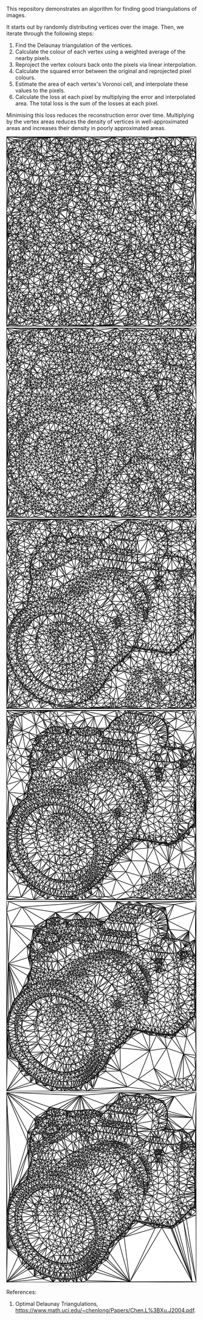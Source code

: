 This repository demonstrates an algorithm for finding good triangulations of images.



It starts out by randomly distributing vertices over the image. Then, we iterate through the following steps:
1. Find the Delaunay triangulation of the vertices.
2. Calculate the colour of each vertex using a weighted average of the nearby pixels.
3. Reproject the vertex colours back onto the pixels via linear interpolation.
4. Calculate the squared error between the original and reprojected pixel colours.
5. Estimate the area of each vertex's Voronoi cell, and interpolate these values to the pixels.
6. Calculate the loss at each pixel by multiplying the error and interpolated area. The total loss is the sum of the losses at each pixel.

Minimising this loss reduces the reconstruction error over time. Multiplying by the vertex areas reduces the density of vertices in well-approximated areas and increases their density in poorly approximated areas.

![](images/Mesh_0.png?raw=true)
![](images/Mesh_16.png?raw=true)
![](images/Mesh_80.png?raw=true)
![](images/Mesh_400.png?raw=true)
![](images/Mesh_1200.png?raw=true)
![](images/Mesh_2000.png?raw=true)

References:
1. Optimal Delaunay Triangulations, https://www.math.uci.edu/~chenlong/Papers/Chen.L%3BXu.J2004.pdf.

